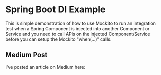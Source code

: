 # Spring Boot DI Example
This is simple demonstration of how to use Mockito to run an integration test when a Spring Component is injected into another Component or Service and you need to call APIs on the injected Component/Service before you can setup the Mockito "when(...)" calls.

## Medium Post
I've posted an article on Medium here: 
